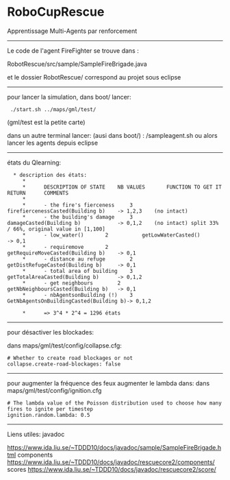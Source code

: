 # RoboCupRescue
Apprentissage Multi-Agents par renforcement

__________________

Le code de l'agent FireFighter se trouve dans : 

RobotRescue/src/sample/SampleFireBrigade.java

et le dossier RobotRescue/ correspond au projet sous eclipse


__________________
pour lancer la simulation, dans boot/ lancer:
```
 ./start.sh ../maps/gml/test/
```
(gml/test est la petite carte)

dans un autre terminal lancer: (ausi dans boot/) : /sampleagent.sh 
ou alors lancer les agents depuis eclipse

__________________

états du Qlearning:
```
  * description des états:
     * 
     * 		DESCRIPTION OF STATE	NB VALUES		FUNCTION TO GET IT					RETURN		COMMENTS
     * 
     * 		- the fire's fierceness		3 			firefiercenessCasted(Building b)	-> 1,2,3 	(no intact)
     * 		- the building's damage 	3 			damageCasted(Building b) 			-> 0,1,2 	(no intact) split 33% / 66%, original value in [1,100] 
     * 		- low_water()		2 			getLowWaterCasted() 				-> 0,1
     * 		- requiremove		2 			getRequireMoveCasted(Building b)	-> 0,1
     * 		- distance au refuge		2 			getDistRefugeCasted(Building b)		-> 0,1
     * 		- total area of building	3 			getTotalAreaCasted(Building b) 		-> 0,1,2
     * 		- get neighbours		2 			getNbNeighboursCasted(Building b) 	-> 0,1
     * 		- nbAgentsonBuilding (!)	3 			GetNbAgentsOnBuildingCasted(Building b)-> 0,1,2 

     * 		=> 3^4 * 2^4 = 1296 états
```
__________________

pour désactiver les blockades:

dans maps/gml/test/config/collapse.cfg:

```
# Whether to create road blockages or not
collapse.create-road-blockages: false
```
__________________

pour augmenter la fréquence des feux augmenter le lambda dans:
dans maps/gml/test/config/ignition.cfg
```
# The lambda value of the Poisson distribution used to choose how many fires to ignite per timestep
ignition.random.lambda: 0.5
```

__________________

Liens utiles:
javadoc

https://www.ida.liu.se/~TDDD10/docs/javadoc/sample/SampleFireBrigade.html
components https://www.ida.liu.se/~TDDD10/docs/javadoc/rescuecore2/components/
scores https://www.ida.liu.se/~TDDD10/docs/javadoc/rescuecore2/score/
